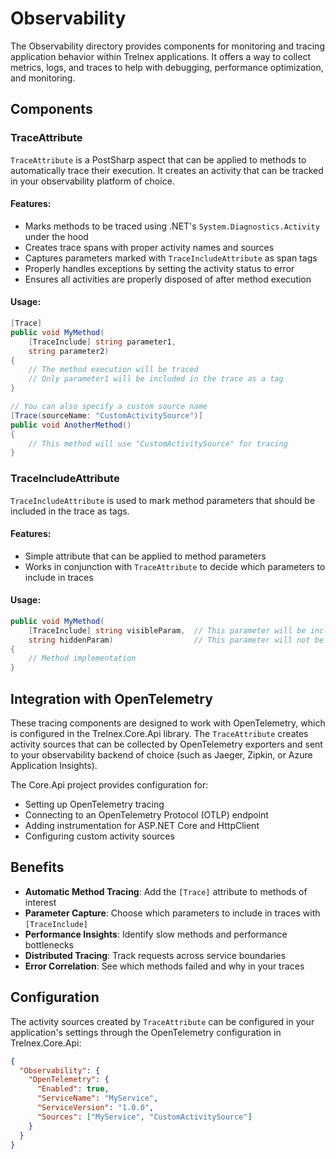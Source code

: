 # Observability

The Observability directory provides components for monitoring and tracing application behavior within Trelnex applications. It offers a way to collect metrics, logs, and traces to help with debugging, performance optimization, and monitoring.

## Components

### TraceAttribute

`TraceAttribute` is a PostSharp aspect that can be applied to methods to automatically trace their execution. It creates an activity that can be tracked in your observability platform of choice.

#### Features:
- Marks methods to be traced using .NET's `System.Diagnostics.Activity` under the hood
- Creates trace spans with proper activity names and sources
- Captures parameters marked with `TraceIncludeAttribute` as span tags
- Properly handles exceptions by setting the activity status to error
- Ensures all activities are properly disposed of after method execution

#### Usage:
```csharp
[Trace]
public void MyMethod(
    [TraceInclude] string parameter1, 
    string parameter2)
{
    // The method execution will be traced
    // Only parameter1 will be included in the trace as a tag
}

// You can also specify a custom source name
[Trace(sourceName: "CustomActivitySource")]
public void AnotherMethod()
{
    // This method will use "CustomActivitySource" for tracing
}
```

### TraceIncludeAttribute

`TraceIncludeAttribute` is used to mark method parameters that should be included in the trace as tags.

#### Features:
- Simple attribute that can be applied to method parameters
- Works in conjunction with `TraceAttribute` to decide which parameters to include in traces

#### Usage:
```csharp
public void MyMethod(
    [TraceInclude] string visibleParam,  // This parameter will be included in the trace
    string hiddenParam)                  // This parameter will not be traced
{
    // Method implementation
}
```

## Integration with OpenTelemetry

These tracing components are designed to work with OpenTelemetry, which is configured in the Trelnex.Core.Api library. The `TraceAttribute` creates activity sources that can be collected by OpenTelemetry exporters and sent to your observability backend of choice (such as Jaeger, Zipkin, or Azure Application Insights).

The Core.Api project provides configuration for:
- Setting up OpenTelemetry tracing
- Connecting to an OpenTelemetry Protocol (OTLP) endpoint
- Adding instrumentation for ASP.NET Core and HttpClient
- Configuring custom activity sources

## Benefits

- **Automatic Method Tracing**: Add the `[Trace]` attribute to methods of interest
- **Parameter Capture**: Choose which parameters to include in traces with `[TraceInclude]`
- **Performance Insights**: Identify slow methods and performance bottlenecks
- **Distributed Tracing**: Track requests across service boundaries
- **Error Correlation**: See which methods failed and why in your traces

## Configuration

The activity sources created by `TraceAttribute` can be configured in your application's settings through the OpenTelemetry configuration in Trelnex.Core.Api:

```json
{
  "Observability": {
    "OpenTelemetry": {
      "Enabled": true,
      "ServiceName": "MyService",
      "ServiceVersion": "1.0.0",
      "Sources": ["MyService", "CustomActivitySource"]
    }
  }
}
```
